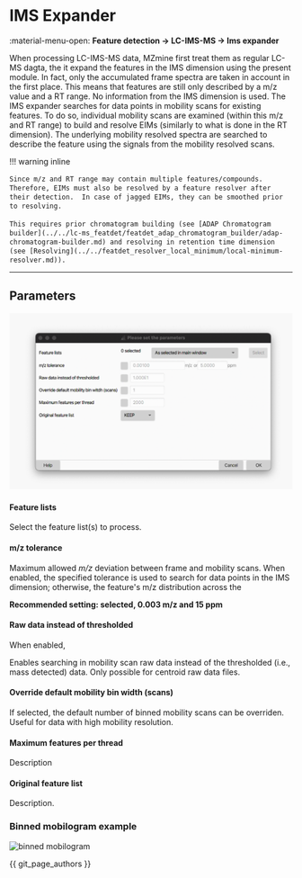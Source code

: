 # IMS Expander
:material-menu-open: **Feature detection → LC-IMS-MS → Ims expander**

When processing LC-IMS-MS data, MZmine first treat them as regular LC-MS dagta, the it expand the features in the IMS dimension using the present module. In fact, only the accumulated frame spectra are taken in account in the first place.  This means that features are still only described by a m/z value and a RT range. No information from the IMS dimension is used. The IMS expander searches for data points in mobility scans for existing features. To do so, individual mobility scans are examined (within this m/z and RT range) to build and resolve EIMs (similarly to what is done in the RT dimension). The underlying mobility resolved spectra are searched to describe the feature using the signals from the mobility resolved scans.

!!! warning inline

    Since m/z and RT range may contain multiple features/compounds. Therefore, EIMs must also be resolved by a feature resolver after their detection.  In case of jagged EIMs, they can be smoothed prior to resolving.
    
    This requires prior chromatogram building (see [ADAP Chromatogram builder](../../lc-ms_featdet/featdet_adap_chromatogram_builder/adap-chromatogram-builder.md) and resolving in retention time dimension (see [Resolving](../../featdet_resolver_local_minimum/local-minimum-resolver.md)).

---

## Parameters

![Ims expander](./ims-expander.png)

#### Feature lists

Select the feature list(s) to process.

#### m/z tolerance

Maximum allowed _m/z_ deviation between frame and mobility scans. When enabled, the specified tolerance is used to search for data points in the IMS dimension; otherwise, the feature's m/z distribution across the

**Recommended setting: selected, 0.003 m/z and 15 ppm**

#### Raw data instead of thresholded

When enabled, 

Enables searching in mobility scan raw data instead of the thresholded (i.e., mass detected) data. Only
possible for centroid raw data files.

#### Override default mobility bin width (scans)

If selected, the default number of binned mobility scans can be overriden. Useful for data with high
mobility resolution. 

#### Maximum features per thread 

Description


#### Original feature list 

Description.


### Binned mobilogram example

![binned mobilogram](binnedmobilogram.png)

{{ git_page_authors }}